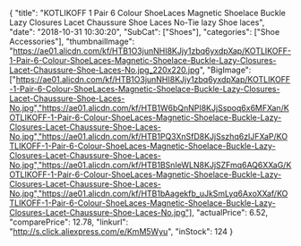 {
	"title": "KOTLIKOFF 1 Pair 6 Colour ShoeLaces Magnetic Shoelace Buckle Lazy Closures Lacet Chaussure Shoe Laces No-Tie lazy Shoe laces",
	"date": "2018-10-31 10:30:20",
	"SubCat": ["Shoes"],
	"categories": ["Shoe Accessories"],
	"thumbnailImage": "https://ae01.alicdn.com/kf/HTB1O3junNHI8KJjy1zbq6yxdpXap/KOTLIKOFF-1-Pair-6-Colour-ShoeLaces-Magnetic-Shoelace-Buckle-Lazy-Closures-Lacet-Chaussure-Shoe-Laces-No.jpg_220x220.jpg",
	"BigImage": ["https://ae01.alicdn.com/kf/HTB1O3junNHI8KJjy1zbq6yxdpXap/KOTLIKOFF-1-Pair-6-Colour-ShoeLaces-Magnetic-Shoelace-Buckle-Lazy-Closures-Lacet-Chaussure-Shoe-Laces-No.jpg","https://ae01.alicdn.com/kf/HTB1W6bQnNPI8KJjSspoq6x6MFXan/KOTLIKOFF-1-Pair-6-Colour-ShoeLaces-Magnetic-Shoelace-Buckle-Lazy-Closures-Lacet-Chaussure-Shoe-Laces-No.jpg","https://ae01.alicdn.com/kf/HTB1PQ3XnSfD8KJjSszhq6zIJFXaP/KOTLIKOFF-1-Pair-6-Colour-ShoeLaces-Magnetic-Shoelace-Buckle-Lazy-Closures-Lacet-Chaussure-Shoe-Laces-No.jpg","https://ae01.alicdn.com/kf/HTB1BSnIeWLN8KJjSZFmq6AQ6XXaG/KOTLIKOFF-1-Pair-6-Colour-ShoeLaces-Magnetic-Shoelace-Buckle-Lazy-Closures-Lacet-Chaussure-Shoe-Laces-No.jpg","https://ae01.alicdn.com/kf/HTB1bAagekfb_uJkSmLyq6AxoXXaf/KOTLIKOFF-1-Pair-6-Colour-ShoeLaces-Magnetic-Shoelace-Buckle-Lazy-Closures-Lacet-Chaussure-Shoe-Laces-No.jpg"],
	"actualPrice": 6.52,
	"comparePrice": 12.78,
	"linkurl": "http://s.click.aliexpress.com/e/KmM5Wyu",
	"inStock": 124
}
